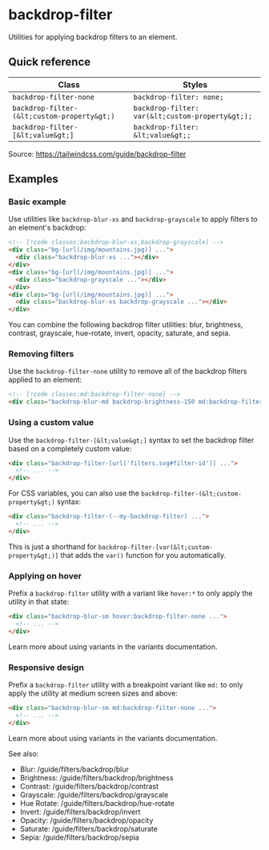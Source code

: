 # backdrop-filter

Utilities for applying backdrop filters to an element.

## Quick reference

| Class | Styles |
|---|---|
| `backdrop-filter-none` | `backdrop-filter: none;` |
| `backdrop-filter-(&lt;custom-property&gt;)` | `backdrop-filter: var(&lt;custom-property&gt;);` |
| `backdrop-filter-[&lt;value&gt;]` | `backdrop-filter: &lt;value&gt;;` |

Source: https://tailwindcss.com/guide/backdrop-filter

## Examples

### Basic example

Use utilities like `backdrop-blur-xs` and `backdrop-grayscale` to apply filters to an element's backdrop:

```html
<!-- [!code classes:backdrop-blur-xs,backdrop-grayscale] -->
<div class="bg-[url(/img/mountains.jpg)] ...">
  <div class="backdrop-blur-xs ..."></div>
</div>
<div class="bg-[url(/img/mountains.jpg)] ...">
  <div class="backdrop-grayscale ..."></div>
</div>
<div class="bg-[url(/img/mountains.jpg)] ...">
  <div class="backdrop-blur-xs backdrop-grayscale ..."></div>
</div>
```

You can combine the following backdrop filter utilities: blur, brightness, contrast, grayscale, hue-rotate, invert, opacity, saturate, and sepia.

### Removing filters

Use the `backdrop-filter-none` utility to remove all of the backdrop filters applied to an element:

```html
<!-- [!code classes:md:backdrop-filter-none] -->
<div class="backdrop-blur-md backdrop-brightness-150 md:backdrop-filter-none"></div>
```

### Using a custom value

Use the `backdrop-filter-[&lt;value&gt;]` syntax to set the backdrop filter based on a completely custom value:

```html
<div class="backdrop-filter-[url('filters.svg#filter-id')] ...">
  <!-- ... -->
</div>
```

For CSS variables, you can also use the `backdrop-filter-(&lt;custom-property&gt;)` syntax:

```html
<div class="backdrop-filter-(--my-backdrop-filter) ...">
  <!-- ... -->
</div>
```

This is just a shorthand for `backdrop-filter-[var(&lt;custom-property&gt;)]` that adds the `var()` function for you automatically.

### Applying on hover

Prefix a `backdrop-filter` utility with a variant like `hover:*` to only apply the utility in that state:

```html
<div class="backdrop-blur-sm hover:backdrop-filter-none ...">
  <!-- ... -->
</div>
```

Learn more about using variants in the variants documentation.

### Responsive design

Prefix a `backdrop-filter` utility with a breakpoint variant like `md:` to only apply the utility at medium screen sizes and above:

```html
<div class="backdrop-blur-sm md:backdrop-filter-none ...">
  <!-- ... -->
</div>
```

Learn more about using variants in the variants documentation.

See also:
- Blur: /guide/filters/backdrop/blur
- Brightness: /guide/filters/backdrop/brightness
- Contrast: /guide/filters/backdrop/contrast
- Grayscale: /guide/filters/backdrop/grayscale
- Hue Rotate: /guide/filters/backdrop/hue-rotate
- Invert: /guide/filters/backdrop/invert
- Opacity: /guide/filters/backdrop/opacity
- Saturate: /guide/filters/backdrop/saturate
- Sepia: /guide/filters/backdrop/sepia
